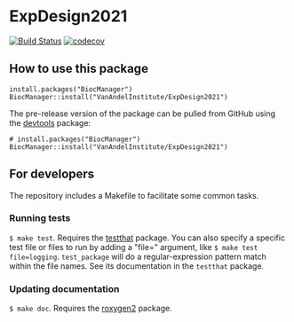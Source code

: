# ExpDesign2021

[![Build Status](https://travis-ci.org/VanAndelInstitute/ExpDesign2021.png?branch=master)](https://travis-ci.org/VanAndelInstitute/ExpDesign2021)  [![codecov](https://codecov.io/gh/VanAndelInstitute/ExpDesign2021/branch/master/graph/badge.svg)](https://codecov.io/gh/VanAndelInstitute/ExpDesign2021)

## How to use this package 

```
install.packages("BiocManager")
BiocManager::install("VanAndelInstitute/ExpDesign2021")
```

The pre-release version of the package can be pulled from GitHub using the [devtools](https://github.com/hadley/devtools) package:

    # install.packages("BiocManager")
    BiocManager::install("VanAndelInstitute/ExpDesign2021")

## For developers

The repository includes a Makefile to facilitate some common tasks.

### Running tests

`$ make test`. Requires the [testthat](https://github.com/hadley/testthat) package. You can also specify a specific test file or files to run by adding a "file=" argument, like `$ make test file=logging`. `test_package` will do a regular-expression pattern match within the file names. See its documentation in the `testthat` package.

### Updating documentation

`$ make doc`. Requires the [roxygen2](https://github.com/klutometis/roxygen) package.
